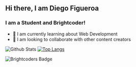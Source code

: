 ## Hi there, I am Diego Figueroa

### I am a Student and Brightcoder!
- 🌱 I am currently learning about Web Development
- 👯 I am looking to collaborate with other content creators

![Github Stats](https://github-readme-stats.vercel.app/api?username=DiegoFigueroa98&count_private=true&show_icons=true)
[![Top Langs](https://github-readme-stats.vercel.app/api/top-langs/?username=DiegoFigueroa98&layout=compact)](https://github.com/DiegoFigueroa98/github-readme-stats)

![Brightcoders Badge](https://media.badgr.com/uploads/badges/assertion-lSbP-0G2SiOkFSISV01xRQ.png)
